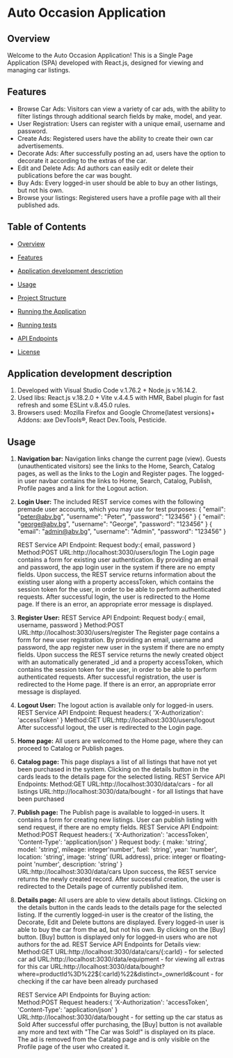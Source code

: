 # Auto Occasion Application

## Overview

Welcome to the Auto Occasion Application! This is a Single Page Application (SPA) developed with React.js, designed for viewing and managing car listings.

## Features

 -	Browse Car Ads: Visitors can view a variety of car ads, with the ability to filter listings through additional search fields by make, model, and year.
 -	User Registration: Users can register with a unique email, username and password.
 -	Create Ads: Registered users have the ability to create their own car advertisements.
 -	Decorate Ads: After successfully posting an ad, users have the option to decorate it according to the extras of the car.
 -	Edit and Delete Ads: Ad authors can easily edit or delete their publications before the car was bought.
 -  Buy Ads: Every logged-in user should be able to buy an other listings, but not his own.
 -	Browse your listings: Registered users have a profile page with all their published ads.

## Table of Contents

-   [Overview](#overview)
-   [Features](#features)
-   [Application development description](#application-development-description)
-   [Usage](#usage)

-   [Project Structure](#project-structure)
-   [Running the Application](#running-the-application)
-   [Running tests](#running-tests)
-   [API Endpoints](#api-endpoints)
-   [License](#license)

## Application development description

1. Developed with Visual Studio Code v.1.76.2 + Node.js v.16.14.2.
2. Used libs: React.js v.18.2.0 + Vite v.4.4.5 with HMR, Babel plugin for fast refresh and some ESLint v.8.45.0 rules.
3. Browsers used: Mozilla Firefox and Google Chrome(latest versions)+ Addons: axe DevTools®, React Dev.Tools, Pesticide.

## Usage

1. **Navigation bar:**
   Navigation links change the current page (view). Guests (unauthenticated visitors) see the links to the Home, Search, Catalog pages, as well as the links to the Login and Register pages.
   The logged-in user navbar contains the links to Home, Search, Catalog, Publish, Profile pages and a link for the Logout action.
2. **Login User:**
   The included REST service comes with the following premade user accounts, which you may use for test purposes:
	{ "email": "peter@abv.bg", "username": "Peter", "password": "123456" }
	{ "email": "george@abv.bg", "username": "George", "password": "123456" }
	{ "email": "admin@abv.bg", "username": "Admin", "password": "123456" }
	
	REST Service API Endpoint:
	Request body:{ email, password }
	Method:POST 
	URL:http://localhost:3030/users/login
	The Login page contains a form for existing user authentication. By providing an email and password, the app login user in the system if there are no empty fields.
	Upon success, the REST service returns information about the existing user along with a property accessToken, which contains the session token for the user, in order to be able to perform authenticated requests.
	After successful login, the user is redirected to the Home page. If there is an error, an appropriate error message is displayed.
3.	**Register User:**
	REST Service API Endpoint:
	Request body:{ email, username, password }
	Method:POST 
	URL:http://localhost:3030/users/register
	The Register page contains a form for new user registration. By providing an email, username and password, the app register new user in the system if there are no empty fields.
	Upon success the REST service returns the newly created object with an automatically generated _id and a property accessToken, which contains the session token for the user, in order to be able to perform authenticated requests.
	After successful registration, the user is redirected to the Home page. If there is an error, an appropriate error message is displayed.
4.	**Logout User:**
	The logout action is available only for logged-in users.
	REST Service API Endpoint:
	Request headers:{ 'X-Authorization': 'accessToken' }
	Method:GET 
	URL:http://localhost:3030/users/logout
	After successful logout, the user is redirected to the Login page.
5.	**Home page:**
	All users are welcomed to the Home page, where they can proceed to Catalog or Publish pages.
6.	**Catalog page:**
	This page displays a list of all listings that have not yet been purchased in the system. Clicking on the details button in the cards leads to the details page for the selected listing.
	REST Service API Endpoints:
	Method:GET 
	URL:http://localhost:3030/data/cars - for all listings
	URL:http://localhost:3030/data/bought - for all listings that have been purchased
7.	**Publish page:**
	The Publish page is available to logged-in users. It contains a form for creating new listings. User can publish listing with send request, if there are no empty fields.
	REST Service API Endpoint:
	Method:POST
	Request headers:{ 'X-Authorization': 'accessToken', 'Content-Type': 'application/json' }
	Request body:
	{ 
		make: 'string',
		model: 'string',
		mileage: integer'number',
		fuel: 'string',
		year: 'number',
		location: 'string',
		image: 'string' (URL address),
		price: integer or floating-point 'number',
		description: 'string'
	}
	URL:http://localhost:3030/data/cars
	Upon success, the REST service returns the newly created record.
	After successful creation, the user is redirected to the Details page of currently published item.
8.	**Details page:**
	All users are able to view details about listings. Clicking on the details button in the cards leads to the details page for the selected listing. If the currently logged-in user is the creator of the listing, the Decorate, Edit and Delete buttons are displayed.
	Every logged-in user is able to buy the car from the ad, but not his own. By clicking on the [Buy] button. [Buy] button is displayed only for logged-in users who are not authors for the ad.
	REST Service API Endpoints for Details view:	
	Method:GET 
	URL:http://localhost:3030/data/cars/{:carId} - for selected car ad
	URL:http://localhost:3030/data/equipment - for viewing all extras for this car
	URL:http://localhost:3030/data/bought?where=productId%3D%22${:carId}%22&distinct=_ownerId&count - for checking if the car have been already purchased
	
	REST Service API Endpoints for Buying action:	
	Method:POST 
	Request headers:{ 'X-Authorization': 'accessToken', 'Content-Type': 'application/json' }
	URL:http://localhost:3030/data/bought  - for setting up the car status as Sold
	After successful offer purchasing, the [Buy] button is not available any more and text with "The Car was Sold!" is displayed on its place.
	The ad is removed from the Catalog page and is only visible on the Profile page of the user who created it.